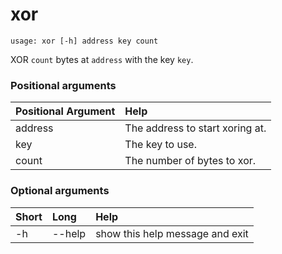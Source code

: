 <!-- THIS PART OF THIS FILE IS AUTOGENERATED. DO NOT MODIFY IT. See scripts/generate-docs.sh -->
# xor

```text
usage: xor [-h] address key count

```

XOR `count` bytes at `address` with the key `key`.
### Positional arguments

|Positional Argument|Help|
| :--- | :--- |
|address|The address to start xoring at.|
|key|The key to use.|
|count|The number of bytes to xor.|

### Optional arguments

|Short|Long|Help|
| :--- | :--- | :--- |
|-h|--help|show this help message and exit|

<!-- END OF AUTOGENERATED PART. Do not modify this line or the line below, they mark the end of the auto-generated part of the file. If you want to extend the documentation in a way which cannot easily be done by adding to the command help description, write below the following line. -->
<!-- ------------\>8---- ----\>8---- ----\>8------------ -->
